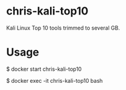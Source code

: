 # chris-kali-top10
Kali Linux Top 10 tools trimmed to several GB.

# Usage

$ docker start chris-kali-top10

$ docker exec -it chris-kali-top10 bash

